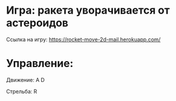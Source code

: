 # Игра: ракета уворачивается от астероидов
Ссылка на игру: https://rocket-move-2d-mail.herokuapp.com/
# Управление:
Движение: A D

Стрельба: R



